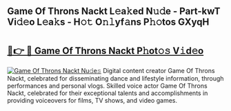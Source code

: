 ## Game Of Throns Nackt L𝚎a𝚔ed N𝚞𝚍e - Part-kwT Vi𝚍𝚎o L𝚎a𝚔s - H𝚘𝚝 O𝚗𝚕yf𝚊ns P𝚑𝚘tos GXyqH

# <h2><a href="http://kf5zjt.oniu.top/?m=Game+Of+Throns+Nackt">🔗👉 🔴 Game Of Throns Nackt P𝚑ot𝚘𝚜 V𝚒d𝚎o</a></h2>

[![Game Of Throns Nackt Nu𝚍e𝚜](https://i.imgur.com/0qMVB7G.gif)](http://kf5zjt.oniu.top/?m=Game+Of+Throns+Nackt)
Digital content creator Game Of Throns Nackt, celebrated for disseminating dance and lifestyle information, through performances and personal vlogs. Skilled voice actor Game Of Throns Nackt, celebrated for their exceptional talents and accomplishments in providing voiceovers for films, TV shows, and video games.  

